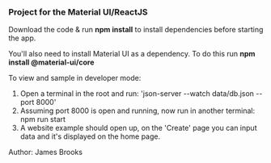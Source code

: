 ### Project for the Material UI/ReactJS

Download the code & run **npm install** to install dependencies before starting the app.

You'll also need to install Material UI as a dependency. To do this run **npm install @material-ui/core**

To view and sample in developer mode:
1) Open a terminal in the root and run: 'json-server --watch data/db.json --port 8000'
2) Assuming port 8000 is open and running, now run in another terminal: npm run start
3) A website example should open up, on the 'Create' page you can input data and it's displayed on the home page.

Author: James Brooks
